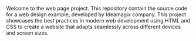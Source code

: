 Welcome to the web page project. This repository contain the source code for a web design example, developed by Ideamagix company. This project showcases the best practices in modern web development using HTML and CSS to create a website that adapts seamlessly across different devices and screen sizes.
